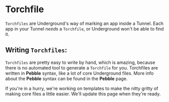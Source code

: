 # Torchfile

`Torchfiles` are Underground's way of marking an app inside a Tunnel. Each app in your Tunnel *needs* a `Torchfile`, or Underground won't be able to find it.

## Writing `Torchfiles`:
`Torchfiles` are pretty easy to write by hand, which is amazing, because there is no automated tool to generate a `Torchfile` for you. Torchfiles are written in **Pebble** syntax, like a lot of core Underground files. More info about the **Pebble** syntax can be found in the **Pebble** page.

If you're in a hurry, we're working on templates to make the nitty gritty of making core files a little easier. We'll update this page when they're ready.
